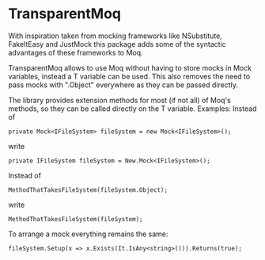 # TransparentMoq

With inspiration taken from mocking frameworks like NSubstitute, FakeItEasy and JustMock this package adds some of the syntactic advantages of these frameworks to Moq.

TransparentMoq allows to use Moq without having to store mocks in Mock<T> variables, instead a T variable can be used. This also removes the need to pass mocks with ".Object" everywhere as they can be passed directly.

The library provides extension methods for most (if not all) of Moq's methods, so they can be called directly on the T variable.
Examples:
Instead of
```
private Mock<IFileSystem> fileSystem = new Mock<IFileSystem>();
```
write
```
private IFileSystem fileSystem = New.Mock<IFileSystem>();
```
Instead of
```
MethodThatTakesFileSystem(fileSystem.Object);
```
write
```
MethodThatTakesFileSystem(fileSystem);
```

To arrange a mock everything remains the same:
```
fileSystem.Setup(x => x.Exists(It.IsAny<string>())).Returns(true);
```
